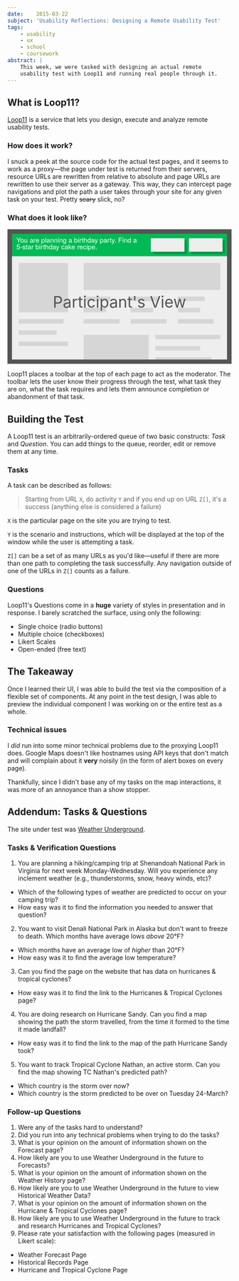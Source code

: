 ```yaml
---
date:    2015-03-22
subject: 'Usability Reflections: Designing a Remote Usability Test'
tags:
    - usability
    - ux
    - school
    - coursework
abstract: |
    This week, we were tasked with designing an actual remote
    usability test with Loop11 and running real people through it.
---
```


## What is Loop11?

[Loop11](http://www.loop11.com) is a service that lets you design, execute and analyze remote usability tests.

### How does it work?

I snuck a peek at the source code for the actual test pages, and it seems to work as a proxy&mdash;the page under test is returned from their servers, resource URLs are rewritten from relative to absolute and page URLs are rewritten to use their server as a gateway.  This way, they can intercept page navigations and plot the path a user takes through your site for any given task on your test.  Pretty <strike>scary</strike> slick, no?

### What does it look like?

<svg viewBox="0 0 100 60" style="width: 100%; background-color: #555; cursor: default;">
  <rect x="2" y="2" width="96" height="10" fill="#0b5" />
  <rect x="2" y="12" width="96" height="46" fill="#eee" />
  <g fill="white" font-size="3" style="font-family: Helvetica Neue, sans-serif">
    <text x="4" y="6">You are planning a birthday party.  Find a</text>
    <text x="4" y="9">5-star birthday cake recipe.</text>
  </g>
  <g fill="rgba(0,0,0,0.2)">
    <rect x="65" y="5" width="15" height="6"/>
    <rect x="82" y="5" width="15" height="6"/>
  </g>
  <g fill="#eee">
    <rect x="64" y="4" width="15" height="6"/>
    <rect x="81" y="4" width="15" height="6"/>
  </g>
  <g fill="rgba(0,0,0,0.1)">
    <rect x="5" y="15" width="22" height="22"/>
    <rect x="5" y="40" width="20" height="2"/>
    <rect x="5" y="45" width="17" height="2"/>
    <rect x="5" y="50" width="22" height="2"/>
    <rect x="34" y="15" width="61" height="12"/>
    <rect x="34" y="30" width="12" height="2"/>
    <rect x="34" y="35" width="10" height="2"/>
    <rect x="34" y="40" width="16" height="2"/>
    <rect x="55" y="30" width="12" height="2"/>
    <rect x="55" y="35" width="10" height="2"/>
    <rect x="55" y="40" width="16" height="2"/>
    <rect x="76" y="30" width="12" height="2"/>
    <rect x="76" y="35" width="10" height="2"/>
    <rect x="76" y="40" width="16" height="2"/>
    <rect x="34" y="47" width="29" height="11"/>
    <rect x="66" y="47" width="29" height="2"/>
    <rect x="66" y="52" width="20" height="2"/>
    <rect x="66" y="57" width="25" height="1"/>
  </g>
  <text x="50" y="35" fill="#555" text-anchor="middle" font-size="7">Participant's View</text>
</svg>

Loop11 places a toolbar at the top of each page to act as the moderator.  The toolbar lets the user know their progress through the test, what task they are on, what the task requires and lets them announce completion or abandonment of that task.


## Building the Test

A Loop11 test is an arbitrarily-ordered queue of two basic constructs: *Task* and *Question*.  You can add things to the queue, reorder, edit or remove them at any time.

### Tasks

A task can be described as follows:

> Starting from URL `X`, do activity `Y` and if you end up on URL `Z[]`, it's a success (anything else is considered a failure)

`X` is the particular page on the site you are trying to test.

`Y` is the scenario and instructions, which will be displayed at the top of the window while the user is attempting a task.

`Z[]` can be a set of as many URLs as you'd like&mdash;useful if there are more than one path to completing the task successfully.  Any navigation outside of one of the URLs in `Z[]` counts as a failure.

### Questions

Loop11's Questions come in a **huge** variety of styles in presentation and in response.  I barely scratched the surface, using only the following:

* Single choice (radio buttons)
* Multiple choice (checkboxes)
* Likert Scales
* Open-ended (free text)


## The Takeaway

Once I learned their UI, I was able to build the test via the composition of a flexible set of components.  At any point in the test design, I was able to preview the individual component I was working on or the entire test as a whole.

### Technical issues

I *did* run into some minor technical problems due to the proxying Loop11 does.  Google Maps doesn't like hostnames using API keys that don't match and will complain about it **very** noisily (in the form of alert boxes on every page).

Thankfully, since I didn't base any of my tasks on the map interactions, it was more of an annoyance than a show stopper.



## Addendum: Tasks &amp; Questions

The site under test was [Weather Underground](http://www.wunderground.com).

### Tasks & Verification Questions

1. You are planning a hiking/camping trip at Shenandoah National Park in Virginia for next week Monday-Wednesday. Will you experience any inclement weather (e.g., thunderstorms, snow, heavy winds, etc)?
  * Which of the following types of weather are predicted to occur on your camping trip?
  * How easy was it to find the information you needed to answer that question?

2. You want to visit Denali National Park in Alaska but don't want to freeze to death. Which months have average lows _above_ 20°F?
  * Which months have an average low of _higher_ than 20°F?
  * How easy was it to find the average low temperature?

3. Can you find the page on the website that has data on hurricanes & tropical cyclones?
  * How easy was it to find the link to the Hurricanes & Tropical Cyclones page?

4. You are doing research on Hurricane Sandy. Can you find a map showing the path the storm travelled, from the time it formed to the time it made landfall?
  * How easy was it to find the link to the map of the path Hurricane Sandy took?

5. You want to track Tropical Cyclone Nathan, an active storm. Can you find the map showing TC Nathan's predicted path?
  * Which country is the storm over now?
  * Which country is the storm predicted to be over on Tuesday 24-March?

### Follow-up Questions

1. Were any of the tasks hard to understand?
2. Did you run into any technical problems when trying to do the tasks?
3. What is your opinion on the amount of information shown on the Forecast page?
4. How likely are you to use Weather Underground in the future to Forecasts?
5. What is your opinion on the amount of information shown on the Weather History page?
6. How likely are you to use Weather Underground in the future to view Historical Weather Data?
7. What is your opinion on the amount of information shown on the Hurricane & Tropical Cyclones page?
8. How likely are you to use Weather Underground in the future to track and research Hurricanes and Tropical Cyclones?
9. Please rate your satisfaction with the following pages (measured in Likert scale):
  * Weather Forecast Page
  * Historical Records Page
  * Hurricane and Tropical Cyclone Page
